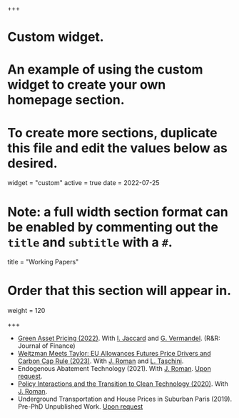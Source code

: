 +++
# Custom widget.
# An example of using the custom widget to create your own homepage section.
# To create more sections, duplicate this file and edit the values below as desired.
widget = "custom"
active = true
date = 2022-07-25

# Note: a full width section format can be enabled by commenting out the `title` and `subtitle` with a `#`.
title = "Working Papers"


# Order that this section will appear in.
weight = 120

+++
- [Green Asset Pricing (2022)](files/Green_asset_pricing_vJuly2022.pdf). With [I. Jaccard](https://sites.google.com/site/ivanjaccard/home) and [G. Vermandel](https://vermandel.fr/the-author/). (R&R: Journal of Finance)
-  [Weitzman Meets Taylor: EU Allowances Futures Price Drivers and Carbon Cap Rule (2023)](files/BRT_ETS_Price.pdf). With [J. Roman](https://jossroman.com/) and [L. Taschini](https://www.lse.ac.uk/granthaminstitute/profile/luca-taschini/). 
- Endogenous Abatement Technology (2021). With [J. Roman](https://jossroman.com/). [Upon request](mailto:ghassane.benmir@ie.edu).
- [Policy Interactions and the Transition to Clean Technology (2020)](files/Policy_Interaction_vJuly2022.pdf). With [J. Roman](https://jossroman.com/).
- Underground Transportation and House Prices in Suburban Paris (2019). Pre-PhD Unpublished Work. [Upon request](mailto:g.benmir@lse.ac.uk)